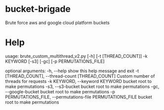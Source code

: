 # bucket-brigade
Brute force aws and google cloud platform buckets

# Help
usage: brute_custom_multithread_v2.py [-h] [-t [THREAD_COUNT]] -k KEYWORD
                                      [-s3] [-gc] [-p PERMUTATIONS_FILE]

optional arguments:
  -h, --help            show this help message and exit
  -t [THREAD_COUNT], --thread-count [THREAD_COUNT]
                        Custom number of threads for requests
  -k KEYWORD, --keyword KEYWORD
                        bucket root to make permutations
  -s3, --s3-bucket      bucket root to make permutations
  -gc, --google-bucket  bucket root to make permutations
  -p PERMUTATIONS_FILE, --permutations-file PERMUTATIONS_FILE
                        bucket root to make permutations
